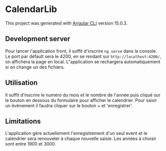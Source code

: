 # CalendarLib

This project was generated with [Angular CLI](https://github.com/angular/angular-cli) version 15.0.3.

## Development server

Pour lancer l'application front, il suffit d'inscrire `ng serve` dans la console. 
Le port par défault sera le 4200, en se rendant sur `http://localhost:4200/`, on affichera la page en local.
L"application se rechargera automatiquement si on change un des fichiers.

## Utilisation
Il suffit d'inscrire le numéro du mois et le nombre de l'année puis cliqué sur le bouton en dessous du formulaire pour afficher le calendrier.
Pour saisir un évènement il faudra cliquer sur le bouton + et 'enregistrer'.

## Limitations
L'application gère actuellement l'enregistrement d'un seul event et le calendrier sera renouveler à chaque nouvelle saisie.
Les années à choisir sont entre 1900 et 3000.
